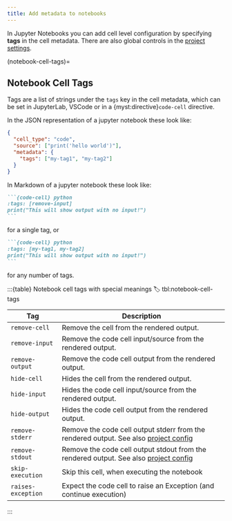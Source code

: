 ```yaml
---
title: Add metadata to notebooks
---
```


In Jupyter Notebooks you can add cell level configuration by specifying **tags** in the cell metadata.
There are also global controls in the [project settings](#project-settings).

(notebook-cell-tags)=

## Notebook Cell Tags

Tags are a list of strings under the `tags` key in the cell metadata, which can be set in JupyterLab, VSCode or in a {myst:directive}`code-cell` directive.

In the JSON representation of a jupyter notebook these look like:

```json
{
  "cell_type": "code",
  "source": ["print('hello world')"],
  "metadata": {
    "tags": ["my-tag1", "my-tag2"]
  }
}
```

In Markdown of a jupyter notebook these look like:

````markdown
```{code-cell} python
:tags: [remove-input]
print("This will show output with no input!")
```
````

for a single tag, or

````markdown
```{code-cell} python
:tags: [my-tag1, my-tag2]
print("This will show output with no input!")
```
````

for any number of tags.

:::{table} Notebook cell tags with special meanings
:label: tbl:notebook-cell-tags

| Tag                | Description                                                                                                    |
| ------------------ | -------------------------------------------------------------------------------------------------------------- |
| `remove-cell`      | Remove the cell from the rendered output.                                                                      |
| `remove-input`     | Remove the code cell input/source from the rendered output.                                                    |
| `remove-output`    | Remove the code cell output from the rendered output.                                                          |
| `hide-cell`        | Hides the cell from the rendered output.                                                                       |
| `hide-input`       | Hides the code cell input/source from the rendered output.                                                     |
| `hide-output`      | Hides the code cell output from the rendered output.                                                           |
| `remove-stderr`    | Remove the code cell output stderr from the rendered output. See also [project config](#setting:output_stderr) |
| `remove-stdout`    | Remove the code cell output stdout from the rendered output. See also [project config](#setting:output_stdout) |
| `skip-execution`   | Skip this cell, when executing the notebook                                                                    |
| `raises-exception` | Expect the code cell to raise an Exception (and continue execution)                                            |

:::
